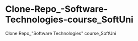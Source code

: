 # Clone-Repo_-Software-Technologies-course_SoftUni
Clone Repo_"Software Technologies" course_SoftUni
